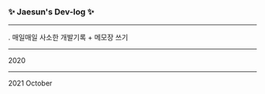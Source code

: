 ### ✨ Jaesun's Dev-log ✨
* * *
. 매일매일 사소한 개발기록 + 메모장 쓰기
* * *
2020

* * *
2021 
   October
<!--
**Jay07947/Jay07947** is a ✨ _special_ ✨ repository because its `README.md` (this file) appears on your GitHub profile.

Here are some ideas to get you started:

- 🔭 I’m currently working on ...
- 🌱 I’m currently learning ...
- 👯 I’m looking to collaborate on ...
- 🤔 I’m looking for help with ...
- 💬 Ask me about ...
- 📫 How to reach me: ...
- 😄 Pronouns: ...
- ⚡ Fun fact: ...
-->
